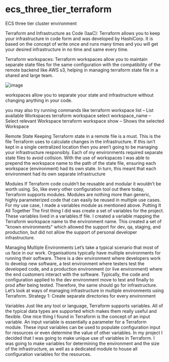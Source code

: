# ecs_three_tier_terraform
ECS three tier cluster environment

Terraform and Infrastructure as Code (IaaC): 
Terraform allows you to keep your infrastructure in code form and was developed by HashiCorp. It is based on the concept of write once and runs many times and you will get your desired infrastructure in no time and same every time.

Terraform workspaces:
Terraform workspaces allow you to maintain separate state files for the same configuration with the compatibility of the remote backend like AWS s3, helping in managing terraform state file in a shared and large team.

![image](https://user-images.githubusercontent.com/31502997/112740362-4f0a8580-8f74-11eb-9b7e-e10a30e30853.png)


workspaces allow you to separate your state and infrastructure without changing anything in your code.

you may also try running commands like
terraform workspace list – List available Workspaces
terraform workspace select workspace_name – Select relevant Workspace
terraform workspace show – Shows the selected Workspace

Remote State
Keeping Terraform state in a remote file is a must.
This is the file Terraform uses to calculate changes in the infrastructure. If this isn’t kept in a single centralized location then you aren’t going to be managing your infrastructure responsibly.
Each of my environments required separate state files to avoid collision. With the use of workspaces I was able to prepend the workspace name to the path of the state file, ensuring each workspace (environment) had its own state. In turn, this meant that each environment had its own separate infrastructure

Modules
If Terraform code couldn’t be reusable and modular it wouldn’t be worth using. So, like every other configuration tool out there today, Terraform supports modules. Modules are nothing more than generic, highly parameterized code that can easily be reused in multiple use cases. For my use case, I made a variables module as mentioned above.
Putting It All Together
The first thing I did was create a set of variables for the project. These variables lived in a variables.tf file. I created a variable mapping the Terraform workspace name to the environment name. This created a set of "known environments" which allowed the support for dev, qa, staging, and production, but did not allow the support of personal developer infrastructure.

Managing Multiple Environments
Let’s take a typical scenario that most of us face in our work. Organisations typically have multiple environments for running their software. There is a dev environment where developers work to develop new software, a test environment where testers test the developed code, and a production environment (or live environment) where the end customers interact with the software.
Typically, the code and configuration applied to the dev environment move to test and finally to prod after being tested. Therefore, the same should go for infrastructure.
Let’s look at ways of managing infrastructure in multiple environments using Terraform.
Strategy 1: Create separate directories for every environment

Variables
Just like any tool or language, Terraform supports variables. All of the typical data types are supported which makes them really useful and flexible. One nice thing I found in Terraform is the concept of an input variable. An input variable is essentially a parameter for a Terraform module. These input variables can be used to populate configuration input for resources or even determine the value of other variables.
In my project I decided that I was going to make unique use of variables in Terraform. I was going to make variables for determining the environment and the size of the infrastructure, as well as a dedicated module to house all configuration variables for the resources.
